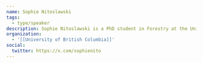 ```yaml
---
name: Sophie Nitoslawski
tags:
  - type/speaker
description: Sophie Nitoslawski is a PhD student in Forestry at the University of British Columbia, focusing on the intersection of smart city planning and urban forest management. She is excited by the potential for technology to enhance green benefits and drive citizen engagement in green space planning.
organization:
  - '[[University of British Columbia]]'
social:
  twitter: https://x.com/sophienito
---
```

